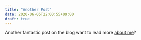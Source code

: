 ```yaml
---
title: "Another Post"
date: 2020-06-05T22:00:55+09:00
draft: true
---
```


Another fantastic post on the blog want to read more [about me](/about)?
